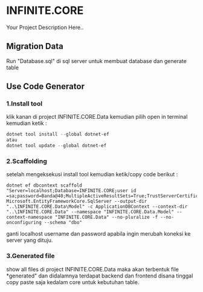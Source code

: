 # INFINITE.CORE
Your Project Description Here..

## Migration Data
Run "Database.sql" di sql server untuk membuat database dan generate table

## Use Code Generator
### 1.Install tool
klik kanan di project INFINITE.CORE.Data kemudian pilih open in terminal kemudian ketik :
```powershell
dotnet tool install --global dotnet-ef 
atau
dotnet tool update --global dotnet-ef
```
### 2.Scaffolding 
setelah mengeksekusi install tool kemudian ketik/copy code berikut :
```scaffold
dotnet ef dbcontext scaffold "Server=localhost;Database=INFINITE.CORE;user id =sa;password=Banda@40;MultipleActiveResultSets=True;TrustServerCertificate=True" Microsoft.EntityFrameworkCore.SqlServer --output-dir "..\INFINITE.CORE.Data\Model" -c ApplicationDBContext --context-dir "..\INFINITE.CORE.Data" --namespace "INFINITE.CORE.Data.Model" --context-namespace "INFINITE.CORE.Data" --no-pluralize -f --no-onconfiguring --schema "dbo"
```
ganti localhost username dan password apabila ingin merubah koneksi ke server yang dituju.

### 3.Generated file
show all files di project INFINITE.CORE.Data maka akan terbentuk file *generated" dan didalamnya terdapat backend dan frontend disana tinggal copy paste saja kedalam core untuk kebutuhan table.


